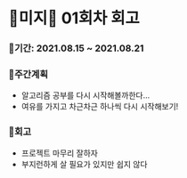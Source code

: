 # 🌼미지🌼 01회차 회고

### 🥕기간: 2021.08.15 ~ 2021.08.21

### 🍆주간계획

- 알고리즘 공부를 다시 시작해볼까한다...
- 여유를 가지고 차근차근 하나씩 다시 시작해보기!

### 🥦회고

- 프로젝트 마무리 잘하자
- 부지런하게 살 필요가 있지만 쉽지 않다
